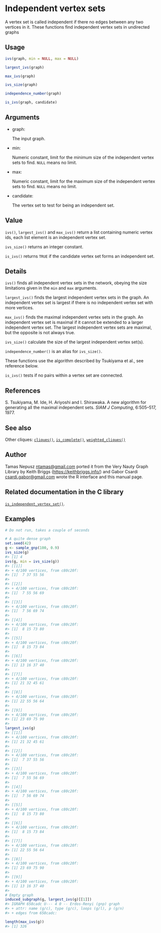 # Independent vertex sets

A vertex set is called independent if there no edges between any two
vertices in it. These functions find independent vertex sets in
undirected graphs

## Usage

``` r
ivs(graph, min = NULL, max = NULL)

largest_ivs(graph)

max_ivs(graph)

ivs_size(graph)

independence_number(graph)

is_ivs(graph, candidate)
```

## Arguments

- graph:

  The input graph.

- min:

  Numeric constant, limit for the minimum size of the independent vertex
  sets to find. `NULL` means no limit.

- max:

  Numeric constant, limit for the maximum size of the independent vertex
  sets to find. `NULL` means no limit.

- candidate:

  The vertex set to test for being an independent set.

## Value

`ivs()`, `largest_ivs()` and `max_ivs()` return a list containing
numeric vertex ids, each list element is an independent vertex set.

`ivs_size()` returns an integer constant.

`is_ivs()` returns `TRUE` if the candidate vertex set forms an
independent set.

## Details

`ivs()` finds all independent vertex sets in the network, obeying the
size limitations given in the `min` and `max` arguments.

`largest_ivs()` finds the largest independent vertex sets in the graph.
An independent vertex set is largest if there is no independent vertex
set with more vertices.

`max_ivs()` finds the maximal independent vertex sets in the graph. An
independent vertex set is maximal if it cannot be extended to a larger
independent vertex set. The largest independent vertex sets are maximal,
but the opposite is not always true.

`ivs_size()` calculate the size of the largest independent vertex
set(s).

`independence_number()` is an alias for `ivs_size()`.

These functions use the algorithm described by Tsukiyama et al., see
reference below.

`is_ivs()` tests if no pairs within a vertex set are connected.

## References

S. Tsukiyama, M. Ide, H. Ariyoshi and I. Shirawaka. A new algorithm for
generating all the maximal independent sets. *SIAM J Computing*,
6:505–517, 1977.

## See also

Other cliques: [`cliques()`](https://r.igraph.org/reference/cliques.md),
[`is_complete()`](https://r.igraph.org/reference/is_complete.md),
[`weighted_cliques()`](https://r.igraph.org/reference/weighted_cliques.md)

## Author

Tamas Nepusz <ntamas@gmail.com> ported it from the Very Nauty Graph
Library by Keith Briggs (<https://keithbriggs.info/>) and Gabor Csardi
<csardi.gabor@gmail.com> wrote the R interface and this manual page.

## Related documentation in the C library

[`is_independent_vertex_set()`](https://igraph.org/c/html/latest/igraph-Cliques.html#igraph_is_independent_vertex_set).

## Examples

``` r
# Do not run, takes a couple of seconds

# A quite dense graph
set.seed(42)
g <- sample_gnp(100, 0.9)
ivs_size(g)
#> [1] 4
ivs(g, min = ivs_size(g))
#> [[1]]
#> + 4/100 vertices, from c80c20f:
#> [1]  7 37 55 56
#> 
#> [[2]]
#> + 4/100 vertices, from c80c20f:
#> [1]  7 55 56 69
#> 
#> [[3]]
#> + 4/100 vertices, from c80c20f:
#> [1]  7 56 69 74
#> 
#> [[4]]
#> + 4/100 vertices, from c80c20f:
#> [1]  8 15 73 80
#> 
#> [[5]]
#> + 4/100 vertices, from c80c20f:
#> [1]  8 15 73 84
#> 
#> [[6]]
#> + 4/100 vertices, from c80c20f:
#> [1] 13 16 37 40
#> 
#> [[7]]
#> + 4/100 vertices, from c80c20f:
#> [1] 21 32 45 61
#> 
#> [[8]]
#> + 4/100 vertices, from c80c20f:
#> [1] 22 55 56 64
#> 
#> [[9]]
#> + 4/100 vertices, from c80c20f:
#> [1] 23 69 75 90
#> 
largest_ivs(g)
#> [[1]]
#> + 4/100 vertices, from c80c20f:
#> [1] 21 32 45 61
#> 
#> [[2]]
#> + 4/100 vertices, from c80c20f:
#> [1]  7 37 55 56
#> 
#> [[3]]
#> + 4/100 vertices, from c80c20f:
#> [1]  7 55 56 69
#> 
#> [[4]]
#> + 4/100 vertices, from c80c20f:
#> [1]  7 56 69 74
#> 
#> [[5]]
#> + 4/100 vertices, from c80c20f:
#> [1]  8 15 73 80
#> 
#> [[6]]
#> + 4/100 vertices, from c80c20f:
#> [1]  8 15 73 84
#> 
#> [[7]]
#> + 4/100 vertices, from c80c20f:
#> [1] 22 55 56 64
#> 
#> [[8]]
#> + 4/100 vertices, from c80c20f:
#> [1] 23 69 75 90
#> 
#> [[9]]
#> + 4/100 vertices, from c80c20f:
#> [1] 13 16 37 40
#> 
# Empty graph
induced_subgraph(g, largest_ivs(g)[[1]])
#> IGRAPH 658cadc U--- 4 0 -- Erdos-Renyi (gnp) graph
#> + attr: name (g/c), type (g/c), loops (g/l), p (g/n)
#> + edges from 658cadc:

length(max_ivs(g))
#> [1] 326
```
